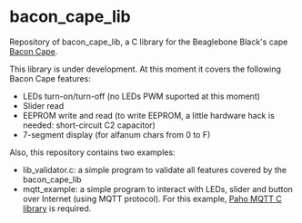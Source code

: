 # bacon_cape_lib
Repository of bacon_cape_lib, a C library for the Beaglebone Black's cape [Bacon Cape](https://elinux.org/Bacon_Cape).

This library is under development. At this moment it covers the following Bacon Cape features:

- LEDs turn-on/turn-off (no LEDs PWM suported at this moment)
- Slider read
- EEPROM write and read (to write EEPROM, a little hardware hack is needed: short-circuit C2 capacitor)
- 7-segment display (for alfanum chars from 0 to F)

Also, this repository contains two examples:
- lib_validator.c: a simple program to validate all features covered by the bacon_cape_lib
- mqtt_example: a simple program to interact with LEDs, slider and button over Internet (using MQTT protocol). For this example, [Paho MQTT C library](https://github.com/eclipse/paho.mqtt.c) is required.

